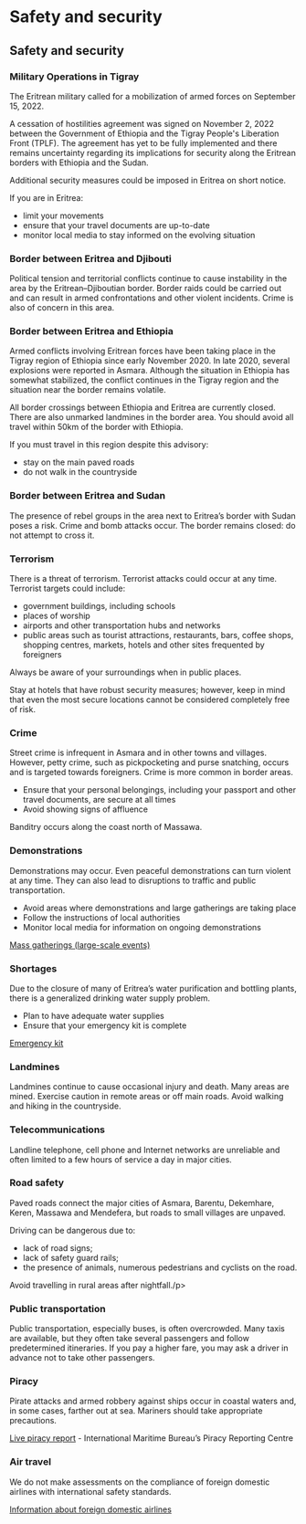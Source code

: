 # Safety and security

## Safety and security

### Military Operations in Tigray

The Eritrean military called for a mobilization of armed forces on September 15, 2022.

A cessation of hostilities agreement was signed on November 2, 2022 between the Government of Ethiopia and the Tigray People's Liberation Front (TPLF). The agreement has yet to be fully implemented and there remains uncertainty regarding its implications for security along the Eritrean borders with Ethiopia and the Sudan.

Additional security measures could be imposed in Eritrea on short notice.

If you are in Eritrea:

* limit your movements
* ensure that your travel documents are up-to-date
* monitor local media to stay informed on the evolving situation

### Border between Eritrea and Djibouti

Political tension and territorial conflicts continue to cause instability in the area by the Eritrean–Djiboutian border. Border raids could be carried out and can result in armed confrontations and other violent incidents. Crime is also of concern in this area.

### Border between Eritrea and Ethiopia

Armed conflicts involving Eritrean forces have been taking place in the Tigray region of Ethiopia since early November 2020. In late 2020, several explosions were reported in Asmara. Although the situation in Ethiopia has somewhat stabilized, the conflict continues in the Tigray region and the situation near the border remains volatile.

All border crossings between Ethiopia and Eritrea are currently closed. There are also unmarked landmines in the border area. You should avoid all travel within 50km of the border with Ethiopia.

If you must travel in this region despite this advisory:

* stay on the main paved roads
* do not walk in the countryside

### Border between Eritrea and Sudan

The presence of rebel groups in the area next to Eritrea’s border with Sudan poses a risk. Crime and bomb attacks occur. The border remains closed: do not attempt to cross it.

### Terrorism

There is a threat of terrorism. Terrorist attacks could occur at any time. Terrorist targets could include:

* government buildings, including schools
* places of worship
* airports and other transportation hubs and networks
* public areas such as tourist attractions, restaurants, bars, coffee shops, shopping centres, markets, hotels and other sites frequented by foreigners

Always be aware of your surroundings when in public places.

Stay at hotels that have robust security measures; however, keep in mind that even the most secure locations cannot be considered completely free of risk.

### Crime

Street crime is infrequent in Asmara and in other towns and villages. However, petty crime, such as pickpocketing and purse snatching, occurs and is targeted towards foreigners. Crime is more common in border areas.

* Ensure that your personal belongings, including your passport and other travel documents, are secure at all times
* Avoid showing signs of affluence

Banditry occurs along the coast north of Massawa.

### Demonstrations

Demonstrations may occur. Even peaceful demonstrations can turn violent at any time. They can also lead to disruptions to traffic and public transportation.

* Avoid areas where demonstrations and large gatherings are taking place
* Follow the instructions of local authorities
* Monitor local media for information on ongoing demonstrations

[Mass gatherings (large-scale events)](https://travel.gc.ca/travelling/health-safety/mass-gatherings)

### Shortages

Due to the closure of many of Eritrea’s water purification and bottling plants, there is a generalized drinking water supply problem.

* Plan to have adequate water supplies
* Ensure that your emergency kit is complete

[Emergency kit](https://www.getprepared.gc.ca/cnt/kts/index-en.aspx)

### Landmines

Landmines continue to cause occasional injury and death. Many areas are mined. Exercise caution in remote areas or off main roads. Avoid walking and hiking in the countryside.

### Telecommunications

Landline telephone, cell phone and Internet networks are unreliable and often limited to a few hours of service a day in major cities.

### Road safety

Paved roads connect the major cities of Asmara, Barentu, Dekemhare, Keren, Massawa and Mendefera, but roads to small villages are unpaved.

Driving can be dangerous due to:

* lack of road signs;
* lack of safety guard rails;
* the presence of animals, numerous pedestrians and cyclists on the road.

Avoid travelling in rural areas after nightfall./p>

### Public transportation

Public transportation, especially buses, is often overcrowded. Many taxis are available, but they often take several passengers and follow predetermined itineraries. If you pay a higher fare, you may ask a driver in advance not to take other passengers.

### Piracy

Pirate attacks and armed robbery against ships occur in coastal waters and, in some cases, farther out at sea. Mariners should take appropriate precautions.

[Live piracy report](https://icc-ccs.org/index.php/piracy-reporting-centre) - International Maritime Bureau’s Piracy Reporting Centre

### Air travel

We do not make assessments on the compliance of foreign domestic airlines with international safety standards.

[Information about foreign domestic airlines](https://travel.gc.ca/air/in-flight-safety#other)